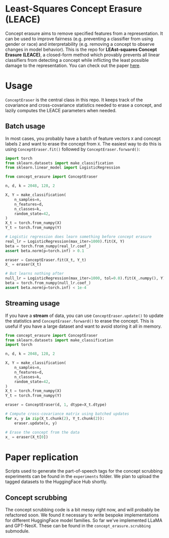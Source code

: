# Least-Squares Concept Erasure (LEACE)
Concept erasure aims to remove specified features from a representation. It can be used to improve fairness (e.g. preventing a classifier from using gender or race) and interpretability (e.g. removing a concept to observe changes in model behavior). This is the repo for **LEAst-squares Concept Erasure (LEACE)**, a closed-form method which provably prevents all linear classifiers from detecting a concept while inflicting the least possible damage to the representation. You can check out the paper [here](https://arxiv.org/abs/2306.03819).

# Usage

`ConceptEraser` is the central class in this repo. It keeps track of the covariance and cross-covariance statistics needed to erase a concept, and lazily computes the LEACE parameters when needed.

## Batch usage

In most cases, you probably have a batch of feature vectors `X` and concept labels `Z` and want to erase the concept from `X`. The easiest way to do this is using `ConceptEraser.fit()` followed by `ConceptEraser.forward()`:

```python
import torch
from sklearn.datasets import make_classification
from sklearn.linear_model import LogisticRegression

from concept_erasure import ConceptEraser

n, d, k = 2048, 128, 2

X, Y = make_classification(
    n_samples=n,
    n_features=d,
    n_classes=k,
    random_state=42,
)
X_t = torch.from_numpy(X)
Y_t = torch.from_numpy(Y)

# Logistic regression does learn something before concept erasure
real_lr = LogisticRegression(max_iter=1000).fit(X, Y)
beta = torch.from_numpy(real_lr.coef_)
assert beta.norm(p=torch.inf) > 0.1

eraser = ConceptEraser.fit(X_t, Y_t)
X_ = eraser(X_t)

# But learns nothing after
null_lr = LogisticRegression(max_iter=1000, tol=0.0).fit(X_.numpy(), Y)
beta = torch.from_numpy(null_lr.coef_)
assert beta.norm(p=torch.inf) < 1e-4
```

## Streaming usage
If you have a **stream** of data, you can use `ConceptEraser.update()` to update the statistics and `ConceptEraser.forward()` to erase the concept. This is useful if you have a large dataset and want to avoid storing it all in memory.

```python
from concept_erasure import ConceptEraser
from sklearn.datasets import make_classification
import torch

n, d, k = 2048, 128, 2

X, Y = make_classification(
    n_samples=n,
    n_features=d,
    n_classes=k,
    random_state=42,
)
X_t = torch.from_numpy(X)
Y_t = torch.from_numpy(Y)

eraser = ConceptEraser(d, 1, dtype=X_t.dtype)

# Compute cross-covariance matrix using batched updates
for x, y in zip(X_t.chunk(2), Y_t.chunk(2)):
    eraser.update(x, y)

# Erase the concept from the data
x_ = eraser(X_t[0])
```

# Paper replication

Scripts used to generate the part-of-speech tags for the concept scrubbing experiments can be found in the `experiments` folder. We plan to upload the tagged datasets to the HuggingFace Hub shortly.

## Concept scrubbing

The concept scrubbing code is a bit messy right now, and will probably be refactored soon. We found it necessary to write bespoke implementations for different HuggingFace model families. So far we've implemented LLaMA and GPT-NeoX. These can be found in the `concept_erasure.scrubbing` submodule.
